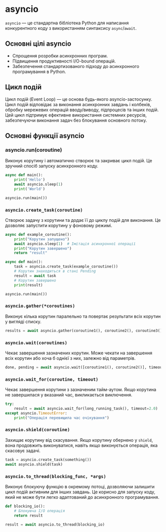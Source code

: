 # asyncio

`asyncio` — це стандартна бібліотека Python для написання конкурентного коду з використанням синтаксису `async`/`await`.

## Основні цілі asyncio

-   Спрощення розробки асинхронних програм.
-   Підвищення продуктивності I/O-bound операцій.
-   Забезпечення стандартизованого підходу до асинхронного програмування в Python.

## Цикл подій

Цикл подій (Event Loop) — це основа будь-якого asyncio-застосунку. Цикл подій відповідає за виконання асинхронних завдань і колбеків, обробку мережевих операцій вводу/виводу, підпроцесів та інших подій. Цей цикл підтримує ефективне використання системних ресурсів, забезпечуючи виконання задач без блокування основного потоку.

## Основні функції asyncio

### asyncio.run(coroutine)

Виконує корутину і автоматично створює та закриває цикл подій. Це зручний спосіб запуску асинхронного коду.

```py
async def main():
    print('Hello')
    await asyncio.sleep(1)
    print('World')

asyncio.run(main())
```

### `asyncio.create_task(coroutine)`

Створює задачу з корутини та додає її до циклу подій для виконання. Це дозволяє запустити корутину у фоновому режимі.

```py
async def example_coroutine():
    print("Корутин запущено")
    await asyncio.sleep(1)  # Імітація асинхронної операції
    print("Корутин завершено")
    return "result"

async def main():
    task = asyncio.create_task(example_coroutine())
    # Корутин знаходиться в стані Pending
    result = await task
    # Корутин завершено
    print(result)

asyncio.run(main())
```

### `asyncio.gather(*coroutines)`

Виконує кілька корутин паралельно та повертає результати всіх корутин у вигляді списку.

```py
results = await asyncio.gather(coroutine1(), coroutine2(), coroutine3())
```

### `asyncio.wait(coroutines)`

Чекає завершення зазначених корутин. Може чекати на завершення всіх корутин або хоча б однієї з них, залежно від параметрів.

```py
done, pending = await asyncio.wait([coroutine1(), coroutine2()], timeout=3.5)
```

### `asyncio.wait_for(coroutine, timeout)`

Чекає завершення корутини з зазначеним тайм-аутом. Якщо корутина не завершилася у вказаний час, викликається виключення.

```py
try:
    result = await asyncio.wait_for(long_running_task(), timeout=2.0)
except asyncio.TimeoutError:
    print("Операція перевищила час очікування")
```

### `asyncio.shield(coroutine)`

Захищає корутину від скасування. Якщо корутину обернено у `shield`, вона продовжить виконуватися, навіть якщо виконується операція, яка скасовує задачі.

```py
task = asyncio.create_task(something())
await asyncio.shield(task)
```

### `asyncio.to_thread(blocking_func, *args)`

Виконує блокуючу функцію в окремому потоці, дозволяючи залишити цикл подій активним для інших завдань. Це корисно для запуску коду, який не може бути легко адаптований до асинхронного програмування.

```py
def blocking_io():
    # Блокуюча I/O операція
    return result

result = await asyncio.to_thread(blocking_io)
```
